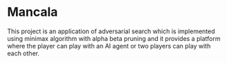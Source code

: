 # Mancala
This project is an application of adversarial search which is implemented using minimax algorithm with alpha beta pruning and it provides a platform where the player can play with an AI agent or two players can play with each other.
